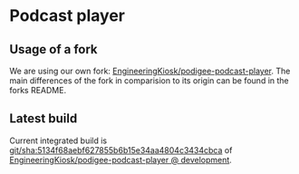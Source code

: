 # Podcast player

## Usage of a fork

We are using our own fork: [EngineeringKiosk/podigee-podcast-player](https://github.com/EngineeringKiosk/podigee-podcast-player).
The main differences of the fork in comparision to its origin can be found in the forks README.

## Latest build

Current integrated build is [git/sha:5134f68aebf627855b6b15e34aa4804c3434cbca](https://github.com/EngineeringKiosk/podigee-podcast-player/commit/5134f68aebf627855b6b15e34aa4804c3434cbca) of [EngineeringKiosk/podigee-podcast-player @ development](https://github.com/EngineeringKiosk/podigee-podcast-player/tree/development).
